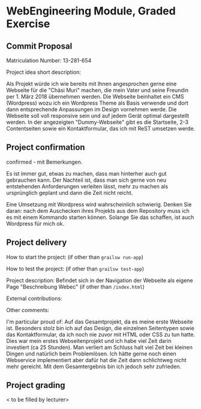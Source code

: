 # WebEngineering Module, Graded Exercise

## Commit Proposal

Matriculation Number: 13-281-654

Project idea short description: 

Als Projekt würde ich wie bereits mit Ihnen angesprochen gerne eine Webseite für die "Chäsi Muri" machen, die mein Vater und seine Freundin per 1. März 2018 übernehmen werden. Die Webseite beinhaltet ein CMS (Wordpress) wozu ich ein Wordpress Theme als Basis verwende und dort dann entsprechende Anpassungen im Design vornehmen werde. Die Webseite soll voll responsive sein und auf jedem Gerät optimal dargestellt werden. In der angezeigten "Dummy-Webseite" gibt es die Startseite, 2-3 Contentseiten sowie ein Kontaktformular, das ich mit ReST umsetzen werde.

## Project confirmation

confirmed - mit Bemerkungen.

Es ist immer gut, etwas zu machen, dass man hinterher auch gut gebrauchen kann.
Der Nachteil ist, dass man sich gerne von neu entstehenden Anforderungen verleiten
lässt, mehr zu machen als ursprünglich geplant und dann die Zeit nicht reicht.

Eine Umsetzung mit Wordpress wird wahrscheinlich schwierig.
Denken Sie daran: nach dem Auschecken ihres Projekts aus dem Repository muss ich es mit einem Kommando starten können.
Solange Sie das schaffen, ist auch Wordpress für mich ok.


## Project delivery 

How to start the project: (if other than `grailsw run-app`)

How to test the project:  (if other than `grailsw test-app`)

Project description: Befindet sich in der Navigation der Webseite als eigene Page "Beschreibung Webec"      (if other than `/index.html`)

External contributions:

Other comments: 

I'm particular proud of:
Auf das Gesamtprojekt, da es meine erste Webseite ist. Besonders stolz bin ich auf das Design, die einzelnen Seitentypen sowie das Kontaktformular, da ich noch nie zuvor mit HTML oder CSS zu tun hatte. Dies war mein erstes Webseitenprojekt und ich habe viel Zeit darin investiert (ca 25 Stunden). Man verliert am Schluss halt viel Zeit bei kleinen Dingen und natürlich beim Problemlösen. Ich hätte gerne noch einen Webservice implementiert aber dafür hat die Zeit dann schlichtweg nicht mehr gereicht. Mit dem Gesamtergebnis bin ich jedoch sehr zufrieden.

## Project grading 

< to be filled by lecturer>
